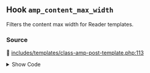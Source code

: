 ## Hook `amp_content_max_width`


Filters the content max width for Reader templates.

### Source

:link: [includes/templates/class-amp-post-template.php:113](../../includes/templates/class-amp-post-template.php#L113)

<details>
<summary>Show Code</summary>

```php
$content_max_width = apply_filters( 'amp_content_max_width', $content_max_width );
```

</details>
